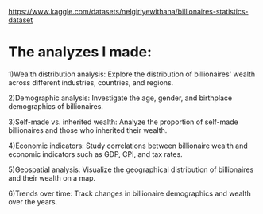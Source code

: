 https://www.kaggle.com/datasets/nelgiriyewithana/billionaires-statistics-dataset

# The analyzes I made:


1)Wealth distribution analysis: Explore the distribution of billionaires' wealth across different industries, countries, and regions.

2)Demographic analysis: Investigate the age, gender, and birthplace demographics of billionaires.

3)Self-made vs. inherited wealth: Analyze the proportion of self-made billionaires and those who inherited their wealth.

4)Economic indicators: Study correlations between billionaire wealth and economic indicators such as GDP, CPI, and tax rates.

5)Geospatial analysis: Visualize the geographical distribution of billionaires and their wealth on a map.

6)Trends over time: Track changes in billionaire demographics and wealth over the years.
